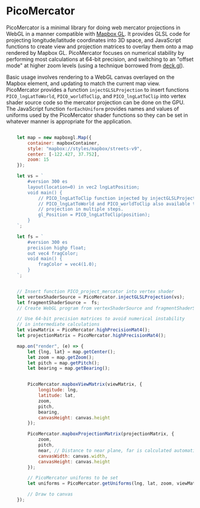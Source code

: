 PicoMercator
============

PicoMercator is a minimal library for doing web mercator projections in WebGL in a manner compatible with [Mapbox GL](https://github.com/mapbox/mapbox-gl-js). It provides GLSL code for projecting longitude/latitude coordinates into 3D space, and JavaScript functions to create view and projection matrices to overlay them onto a map rendered by Mapbox GL. PicoMercator focuses on numerical stability by performing most calculations at 64-bit precision, and switching to an "offset mode" at higher zoom levels (using a technique borrowed from [deck.gl](https://medium.com/vis-gl/how-sometimes-assuming-the-earth-is-flat-helps-speed-up-rendering-in-deck-gl-c43b72fd6db4)).

Basic usage involves rendering to a WebGL canvas overlayed on the Mapbox element, and updating to match the current map view. PicoMercator provides a function `injectGLSLProjection` to insert functions `PICO_lngLatToWorld`, `PICO_worldToClip`, and `PICO_lngLatToClip` into vertex shader source code so the mercator projection can be done on the GPU. The JavaScript function `forEachUniform` provides names and values of uniforms used by the PicoMercator shader functions so they can be set in whatever manner is appropriate for the application.

```JavaScript

    let map = new mapboxgl.Map({
        container: mapboxContainer,
        style: "mapbox://styles/mapbox/streets-v9",
        center: [-122.427, 37.752],
        zoom: 15
    });

    let vs = `
        #version 300 es
        layout(location=0) in vec2 lngLatPosition;
        void main() {
            // PICO_lngLatToClip function injected by injectGLSLProjection().
            // PICO_lngLatToWorld and PICO_worldToClip also available to do
            // projection in multiple steps.
            gl_Position = PICO_lngLatToClip(position);
        }
    `;

    let fs = `
        #version 300 es
        precision highp float;
        out vec4 fragColor;
        void main() {
            fragColor = vec4(1.0);
        }
    `;


    // Insert function PICO_project_mercator into vertex shader
    let vertexShaderSource = PicoMercator.injectGLSLProjection(vs);
    let fragmentShaderSource =  fs;
    // Create WebGL program from vertexShaderSource and fragmentShaderSource

    // Use 64-bit precision matrices to avoid numerical instability 
    // in intermediate calculations
    let viewMatrix = PicoMercator.highPrecisionMat4();
    let projectionMatrix = PicoMercator.highPrecisionMat4();

    map.on("render", (e) => {
        let {lng, lat} = map.getCenter();
        let zoom = map.getZoom();
        let pitch = map.getPitch();
        let bearing = map.getBearing();


        PicoMercator.mapboxViewMatrix(viewMatrix, {
            longitude: lng,
            latitude: lat,
            zoom,
            pitch,
            bearing,
            canvasHeight: canvas.height
        });

        PicoMercator.mapboxProjectionMatrix(projectionMatrix, {
            zoom,
            pitch,
            near, // Distance to near plane, far is calculated automatically
            canvasWidth: canvas.width,
            canvasHeight: canvas.height
        });

        // PicoMercator uniforms to be set
        let uniforms = PicoMercator.getUniforms(lng, lat, zoom, viewMatrix, projectionMatrix);

        // Draw to canvas
    });

```
